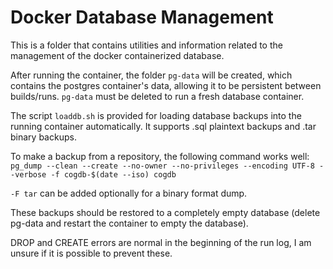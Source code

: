 # Docker Database Management

This is a folder that contains utilities and information related to the management of the docker containerized database.

After running the container, the folder `pg-data` will be created, which contains the postgres container's data, allowing it to be persistent between builds/runs. `pg-data` must be deleted to run a fresh database container.

The script `loaddb.sh` is provided for loading database backups into the running container automatically. It supports .sql plaintext backups and .tar binary backups.

To make a backup from a repository, the following command works well:
`pg_dump --clean --create --no-owner --no-privileges --encoding UTF-8 --verbose -f cogdb-$(date --iso) cogdb`

`-F tar` can be added optionally for a binary format dump.

These backups should be restored to a completely empty database (delete pg-data and restart the container to empty the database). 

DROP and CREATE errors are normal in the beginning of the run log, I am unsure if it is possible to prevent these.